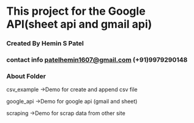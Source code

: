 # This project for the Google API(sheet api and gmail api)
### Created By Hemin S Patel
### contact info patelhemin1607@gmail.com   (+91)9979290148

### About Folder
csv_example
->Demo for create and append csv file

google_api
->Demo for google api (gmail and sheet)

scraping
->Demo for scrap data from other site